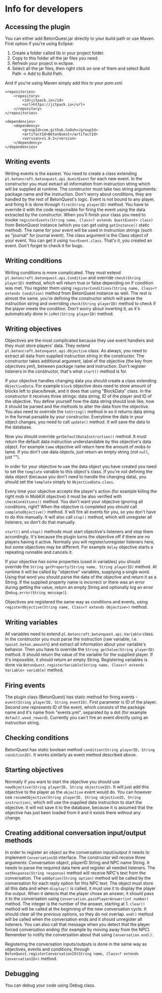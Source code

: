 # Info for developers

## Accessing the plugin

You can either add BetonQuest.jar directly to your build path or use Maven. First option if you're using Eclipse:

1. Create a folder called lib in your project folder.
2. Copy to this folder all the jar files you need.
3. Refresh your project in eclipse.
4. Select all the jar files, then right click on one of them and select Build Path -> Add to Build Path.

And if you're using Maven simply add this to your _pom.xml_:

    <repositories>
        <repository>
            <id>jitpack.io</id>
            <url>https://jitpack.io</url>
        </repository>
    </repositories>

    <dependencies>
        <dependency>
            <groupId>com.github.Co0sh</groupId>
            <artifactId>BetonQuest</artifactId>
            <version>v1.8.2</version>
        </dependency>
    </dependencies>

## Writing events

Writing events is the easiest. You need to create a class extending `pl.betoncraft.betonquest.api.QuestEvent` for each new event. In the constructor you must extract all information from instruction string which will be supplied at runtime. The constructor must take two string arguments: package name and the instruction. Don't worry about conditions, they are handled by the rest of BetonQuest's logic. Event is not bound to any player, and firing it is done through `fire(String playerID)` method. You have to override it with the code responsible for firing the event using the data extracted by the constructor. When you'll finish your class you need to invoke `registerEvents(String name, Class<? extends QuestEvent> class)` from BetonQuest instance (which you can get using `getInstance()` static method). The name for your event will be used in instruction strings (such as "journal" for journal event). The class argument is the Class object of your event. You can get it using `YourEvent.class`. That's it, you created an event. Don't forget to check it for bugs.

## Writing conditions

Writing conditions is more complicated. They must extend `pl.betoncraft.betonquest.api.Condition` and override `check(String playerID)` method, which will return true or false depending on if condition was met. You register them using `registerConditions(String name, Class<? extends Condition)` method from BetonQuest instance as well. The rest is almost the same, you're defining the constructor which will parse the instruction string and overriding `check(String playerID)` method to check if the player meets the condition. Don't worry about inverting it, as it's automatically done in `isMet(String playerID)` method.

## Writing objectives

Objectives are the most complicated because they use event handlers and they must store players' data. They extend `pl.betoncraft.betonquest.api.Objective` class. As always, you need to extract all data from supplied instruction string in the constructor. The constructor takes additional argument, label of the objective (the key from _objectives.yml_), between package name and instruction. Don't register listeners in the constructor, that's what `start()` method is for.

If your objective handles changing data you should create a class extending `ObjectiveData`.  For example `block` objective does need to store amount of blocks left to place/break, and it does that using "BlockData" class. In the constructor it receives three strings: data string, ID of the player and ID of the objective. You define yourself how the data string should look like, how it should be parsed and the methods to alter the data from the objective. You also need to override the `toString()` method in so it returns data string in the format parsable by your constructor. Everytime the data in your object changes, you need to call `update()` method. It will save the data to the database.

Now you should override `getDefaultDataInstruction()` method. It must return the default data instruction understandable by this objective's data object. For example `tame` objective will return here the amount of mobs to tame. If you don't use data objects, just return an empty string (not `null`, just "").

In order for your objective to use the data object you have created you need to set the `template` variable to this object's class. If you're not defining the data object (because you don't need to handle the changing data), you should set the `template` simply to `ObjectiveData.class`.

Every time your objective accepts the player's action (for example killing the right mob in MobKill objective) it must be also verified with `checkConditions()` method. You don't want your objective ignoring all conditions, right? When the objective is completed you should call `completeObjective()` method. It will fire all events for you, so you don't have to do this manually. It will also call `stop()` method, which will unregister all listeners, so don't do that manually.

`start()` and `stop()` methods must start objective's listeners and stop them accordingly. It's because the plugin turns the objective off if there are no players having it active. Normally you will register/unregister listeners here, but some objectives may be different. For example `delay` objective starts a repeating runnable and cancels it.

If your objective has some properties (used in variables) you should override the `String getProperty(String name, String playerID)` method. At runtime it will be called by "objective" variables, supplying a single word. Using that word you should parse the data of the objective and return it as a String. If the supplied property name is incorrect or there was an error during getting the value, return an empty String and optionally log an error (`Debug.error(String message)`).

Objectives are registered the same way as conditions and events, using `registerObjective(String name, Class<? extends Objective>)` method.

## Writing variables

All variables need to extend `pl.betoncraft.betonquest.api.Variable` class. In the constructor you must parse the instruction (raw variable, i.e. `%point.beton.amount%`) and extract all information about your variable's behavior. Then you have to override the `String getValue(String playerID)` method. It should return the value of the variable for the supplied player. If it's impossible, it should return an empty String. Registering variables is done via `BetonQuest.registerVariable(String name, Class<? extends Variable> variable)` method.

## Firing events

The plugin class (BetonQuest) has static method for firing events - `event(String playerID, String eventID)`. First parameter is ID of the player. Second one represents ID of the event, which consists of the package name and it's name from "events.yml", separated by a dot (for example `default.wood_reward`). Currently you can't fire an event directly using an instruction string.

## Checking conditions

BetonQuest has static boolean method `condition(String playerID, String conditionID)`. It works similarly as event method described above.

## Starting objectives

Normally if you want to start the objective you should use `newObjective(String playerID, String objectiveID)`. It will just add this objective to the player as the `objective` event would do. You can however use `resumeObjective(String playerID, String objectiveID, String instruction)`, which will use the supplied data instruction to start the objective. It will not save it to the database, because it is assumed that the objective has just been loaded from it and it exists there without any change.

## Creating additional conversation input/output methods

In order to register an object as the conversation input/output it needs to implement `ConversationIO` interface. The constructor will receive three arguments: Conversation object, playerID String and NPC name String. It needs to parse the required data here and register all needed listeners. The `setResponse(String response)` method will receive NPC's text from the conversation. The `addOption(String option)` method will be called by the conversation for each reply option for this NPC text. The object must store all this data and when `display()` is called, it must use it to display the player the output. When it detects that the player chose an answer, it should pass it to the conversation using `Conversation.passPlayerAnswer(int number)` method. The integer is the number of the answer, starting at 1. `clear()` method will be called at the beginning of the new conversation cycle. It should clear all the previous options, so they do not overlap. `end()` method will be called when the conversation ends and it should unregister all listeners. You can also call that message when you detect that the player forced conversation ending (for example by moving away from the NPC). Remember to notify the conversation about that using `Conversation.end()`.

Registering the conversation inputs/outputs is done in the same way as objectives, events and conditions, through `BetonQuest.registerConversationIO(String name, Class<? extends ConversationIO>)` method.

## Debugging

You can debug your code using Debug class.
